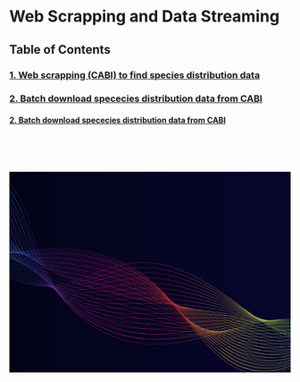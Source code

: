 <h1>Web Scrapping and Data Streaming</h1>
<h2>Table of Contents</h2>

<h3> <a href="/code/Web%20Scrapping%20CABI%20to%20find%20information%20available%20for%20Species%20with%20Parallel.ipynb"> 1. Web scrapping (CABI) to find species distribution data </a></h3>
<h3> <a href="/code/Batch%20Download%20CABI%20Species%20Distribution%20Data%20Automatically.ipynb"> 2. Batch download spececies distribution data from CABI </a></h3>
<h4> <a href="/code/Download%20Zip%20files%20on%20a%20website.ipynb"> 2. Batch download spececies distribution data from CABI </a></h4>

</br>
</br>
</br>

![Data Streaming](/code/dataStreaming.jpg?style=centerme)
